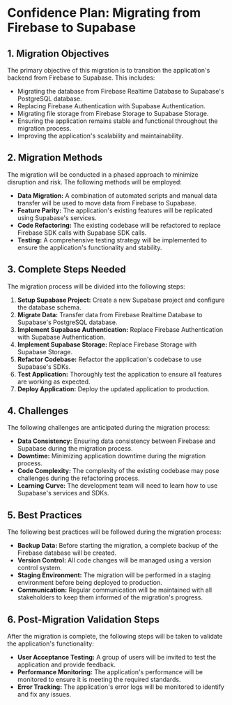 # Confidence Plan: Migrating from Firebase to Supabase

## 1. Migration Objectives

The primary objective of this migration is to transition the application's backend from Firebase to Supabase. This includes:
- Migrating the database from Firebase Realtime Database to Supabase's PostgreSQL database.
- Replacing Firebase Authentication with Supabase Authentication.
- Migrating file storage from Firebase Storage to Supabase Storage.
- Ensuring the application remains stable and functional throughout the migration process.
- Improving the application's scalability and maintainability.

## 2. Migration Methods

The migration will be conducted in a phased approach to minimize disruption and risk. The following methods will be employed:
- **Data Migration:** A combination of automated scripts and manual data transfer will be used to move data from Firebase to Supabase.
- **Feature Parity:** The application's existing features will be replicated using Supabase's services.
- **Code Refactoring:** The existing codebase will be refactored to replace Firebase SDK calls with Supabase SDK calls.
- **Testing:** A comprehensive testing strategy will be implemented to ensure the application's functionality and stability.

## 3. Complete Steps Needed

The migration process will be divided into the following steps:
1. **Setup Supabase Project:** Create a new Supabase project and configure the database schema.
2. **Migrate Data:** Transfer data from Firebase Realtime Database to Supabase's PostgreSQL database.
3. **Implement Supabase Authentication:** Replace Firebase Authentication with Supabase Authentication.
4. **Implement Supabase Storage:** Replace Firebase Storage with Supabase Storage.
5. **Refactor Codebase:** Refactor the application's codebase to use Supabase's SDKs.
6. **Test Application:** Thoroughly test the application to ensure all features are working as expected.
7. **Deploy Application:** Deploy the updated application to production.

## 4. Challenges

The following challenges are anticipated during the migration process:
- **Data Consistency:** Ensuring data consistency between Firebase and Supabase during the migration process.
- **Downtime:** Minimizing application downtime during the migration process.
- **Code Complexity:** The complexity of the existing codebase may pose challenges during the refactoring process.
- **Learning Curve:** The development team will need to learn how to use Supabase's services and SDKs.

## 5. Best Practices

The following best practices will be followed during the migration process:
- **Backup Data:** Before starting the migration, a complete backup of the Firebase database will be created.
- **Version Control:** All code changes will be managed using a version control system.
- **Staging Environment:** The migration will be performed in a staging environment before being deployed to production.
- **Communication:** Regular communication will be maintained with all stakeholders to keep them informed of the migration's progress.

## 6. Post-Migration Validation Steps

After the migration is complete, the following steps will be taken to validate the application's functionality:
- **User Acceptance Testing:** A group of users will be invited to test the application and provide feedback.
- **Performance Monitoring:** The application's performance will be monitored to ensure it is meeting the required standards.
- **Error Tracking:** The application's error logs will be monitored to identify and fix any issues.
